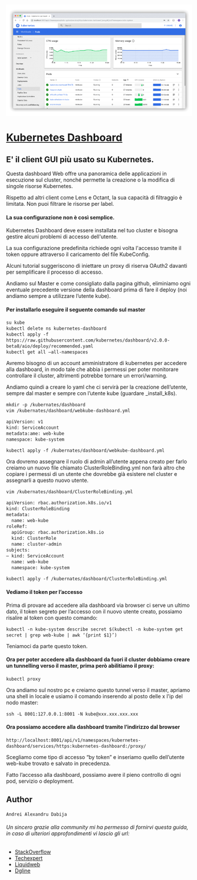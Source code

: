 <div style="text-align:center">
<img width="" alt="dashboard" src="_img/dashboard.png">
</div>

# [Kubernetes Dashboard](https://github.com/kubernetes/dashboard)
## E' il client GUI più usato su Kubernetes.

Questa dashboard Web offre una panoramica delle applicazioni in esecuzione sul cluster, nonché permette la creazione o la modifica di singole risorse Kubernetes.

Rispetto ad altri client come Lens e Octant, la sua capacità di filtraggio è limitata.
Non puoi filtrare le risorse per label.

#### La sua configurazione non è così semplice.
Kubernetes Dashboard deve essere installata nel tuo cluster e bisogna gestire alcuni problemi di accesso dell'utente.

La sua configurazione predefinita richiede ogni volta l'accesso tramite il token oppure attraverso il caricamento del file KubeConfig.

Alcuni tutorial suggeriscono di iniettare un proxy di riserva OAuth2 davanti per semplificare il processo di accesso.

Andiamo sul Master e come consigliato dalla pagina github, eliminiamo ogni eventuale precedente versione della dashboard prima di fare il deploy (noi andiamo sempre a utilizzare l’utente kube).

#### Per installarlo eseguire il seguente comando sul master
```
su kube
kubectl delete ns kubernetes-dashboard
kubectl apply -f https://raw.githubusercontent.com/kubernetes/dashboard/v2.0.0-beta8/aio/deploy/recommended.yaml
kubectl get all –all-namespaces
```

Avremo bisogno di un account amministratore di kubernetes per accedere alla dashboard, in modo tale che abbia i permessi per poter monitorare controllare il cluster, altrimenti potrebbe tornare un errori/warning.

Andiamo quindi a creare lo yaml che ci servirà per la creazione dell’utente, sempre dal master e sempre con l’utente kube (guardare _install_k8s).
```
mkdir -p /kubernates/dashboard
vim /kubernates/dashboard/webkube-dashboard.yml
```

```
apiVersion: v1
kind: ServiceAccount
metadata:ame: web-kube
namespace: kube-system
```

```
kubectl apply -f /kubernates/dashboard/webkube-dashboard.yml
```

Ora dovremo assegnare il ruolo di admin all’utente appena creato per farlo creiamo un nuovo file chiamato ClusterRoleBinding.yml non farà altro che copiare i permessi di un utente che dovrebbe già esistere nel cluster e assegnarli a questo nuovo utente.

```
vim /kubernates/dashboard/ClusterRoleBinding.yml
```

```
apiVersion: rbac.authorization.k8s.io/v1
kind: ClusterRoleBinding
metadata:
  name: web-kube
roleRef:
  apiGroup: rbac.authorization.k8s.io
  kind: ClusterRole
  name: cluster-admin
subjects:
– kind: ServiceAccount
  name: web-kube
  namespace: kube-system
```

```
kubectl apply -f /kubernates/dashboard/ClusterRoleBinding.yml
```

#### Vediamo il token per l’accesso
Prima di provare ad accedere alla dashboard via browser ci serve un ultimo dato, il token segreto per l’accesso con il nuovo utente creato, possiamo risalire al token con questo comando:

```
kubectl -n kube-system describe secret $(kubectl -n kube-system get secret | grep web-kube | awk ‘{print $1}’)
```

Teniamoci da parte questo token.

#### Ora per poter accedere alla dashboard da fuori il cluster dobbiamo creare un tunnelling verso il master, prima però abilitiamo il proxy:

```
kubectl proxy
```

Ora andiamo sul nostro pc e creiamo questo tunnel verso il master, apriamo una shell in locale e usiamo il comando inserendo al posto delle x l'ip del nodo master:

```
ssh -L 8001:127.0.0.1:8001 -N kube@xxx.xxx.xxx.xxx
```

#### Ora possiamo accedere alla dashboard tramite l’indirizzo dal browser
```
http://localhost:8001/api/v1/namespaces/kubernetes-dashboard/services/https:kubernetes-dashboard:/proxy/
```

Scegliamo come tipo di accesso “by token” e inseriamo quello dell’utente web-kube trovato e salvato in precedenza.

Fatto l’accesso alla dashboard, possiamo avere il pieno controllo di ogni pod, servizio o deployment.


## Author
`Andrei Alexandru Dabija`

###### Un sincero grazie alla community mi ha permesso di fornirvi questa guida, in caso di ulteriori approfondimenti vi lascio gli url:
- [StackOverflow](https://stackoverflow.com/search?q=kubernates)
- [Techexpert](https://techexpert.tips/it/kubernetes-it/installazione-di-kubernetes-su-ubuntu-linux/)
- [Liquidweb](https://www.liquidweb.com/kb/how-to-install-kubernetes-using-kubeadm-on-ubuntu-18/)
- [Dgline](https://www.dgline.it/digitalroots/guida-per-la-costruzione-di-un-cluster-kubernetes-con-ubuntu/)
